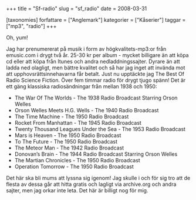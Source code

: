 +++
title = "Sf-radio"
slug = "sf_radio"
date = 2008-03-31

[taxonomies]
forfattare = ["Anglemark"]
kategorier = ["Kåserier"]
taggar = ["mp3", "radio"]
+++

Oh, yum!

Jag har prenumererat på musik i form av högkvalitets-mp3:or från emusic.com i drygt två år. 25-30 kr per album - mycket billigare än att köpa cd eller att köpa från Itunes och andra nedladdningssajter. Dyrare än att ladda ned olagligt, men bättre kvalitet och så har jag inget att invända mot att upphovsrättsinnehavarna får betalt. Just nu upptäckte jag The Best Of Radio Science Fiction. Över fem timmar radio för drygt tjugo spänn! Det är ett gäng klassiska radiosändningar från mellan 1938 och 1950:
<ul>
	<li>The War Of The Worlds - The 1938 Radio Broadcast Starring Orson Welles</li>
	<li>Orson Welles Meets H.G. Wells - The 1940 Radio Broadcast</li>
	<li>The Time Machine - The 1950 Radio Broadcast</li>
	<li>Rocket From Manhattan - The 1945 Radio Broadcast</li>
	<li>Twenty Thousand Leagues Under the Sea - The 1953 Radio Broadcast</li>
	<li>Mars is Heaven - The 1950 Radio Broadcast</li>
	<li>To The Future - The 1950 Radio Broadcast</li>
	<li>The Meteor Man - The 1942 Radio Broadcast</li>
	<li>Donovan’s Brain - The 1944 Radio Broadcast Starring Orson Welles</li>
	<li>The Martian Chronicles - The 1950 Radio Broadcast</li>
	<li>Operation Tomorrow - The 1950 Radio Broadcast</li>
</ul>
Det här ska bli mums att lyssna sig igenom! Jag skulle i och för sig tro att de flesta av dessa går att hitta gratis och lagligt via archive.org och andra sajter, men jag orkar inte leta. Det här är billigt nog för mig.
